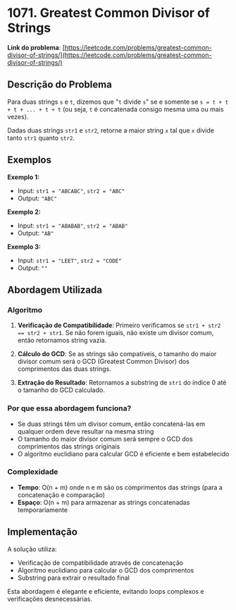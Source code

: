 ﻿# 1071. Greatest Common Divisor of Strings

**Link do problema**: [https://leetcode.com/problems/greatest-common-divisor-of-strings/](https://leetcode.com/problems/greatest-common-divisor-of-strings/)

## Descrição do Problema

Para duas strings `s` e `t`, dizemos que "`t` divide `s`" se e somente se `s = t + t + t + ... + t + t` (ou seja, `t` é concatenada consigo mesma uma ou mais vezes).

Dadas duas strings `str1` e `str2`, retorne a maior string `x` tal que `x` divide tanto `str1` quanto `str2`.

## Exemplos

**Exemplo 1:**
- Input: `str1 = "ABCABC"`, `str2 = "ABC"`
- Output: `"ABC"`

**Exemplo 2:**
- Input: `str1 = "ABABAB"`, `str2 = "ABAB"`
- Output: `"AB"`

**Exemplo 3:**
- Input: `str1 = "LEET"`, `str2 = "CODE"`
- Output: `""`

## Abordagem Utilizada

### Algoritmo

1. **Verificação de Compatibilidade**: Primeiro verificamos se `str1 + str2 == str2 + str1`. Se não forem iguais, não existe um divisor comum, então retornamos string vazia.

2. **Cálculo do GCD**: Se as strings são compatíveis, o tamanho do maior divisor comum será o GCD (Greatest Common Divisor) dos comprimentos das duas strings.

3. **Extração do Resultado**: Retornamos a substring de `str1` do índice 0 até o tamanho do GCD calculado.

### Por que essa abordagem funciona?

- Se duas strings têm um divisor comum, então concatená-las em qualquer ordem deve resultar na mesma string
- O tamanho do maior divisor comum será sempre o GCD dos comprimentos das strings originais
- O algoritmo euclidiano para calcular GCD é eficiente e bem estabelecido

### Complexidade

- **Tempo**: O(n + m) onde n e m são os comprimentos das strings (para a concatenação e comparação)
- **Espaço**: O(n + m) para armazenar as strings concatenadas temporariamente

## Implementação

A solução utiliza:
- Verificação de compatibilidade através de concatenação
- Algoritmo euclidiano para calcular o GCD dos comprimentos
- Substring para extrair o resultado final

Esta abordagem é elegante e eficiente, evitando loops complexos e verificações desnecessárias.
